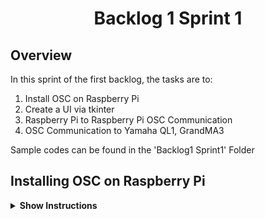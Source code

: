 <h1 align="center">
  Backlog 1 Sprint 1
</h1>

## Overview
In this sprint of the first backlog, the tasks are to:
1. Install OSC on Raspberry Pi
2. Create a UI via tkinter
3. Raspberry Pi to Raspberry Pi OSC Communication
4. OSC Communication to Yamaha QL1, GrandMA3

Sample codes can be found in the 'Backlog1 Sprint1' Folder

## Installing OSC on Raspberry Pi
<details><summary><b>Show Instructions</b></summary>
1. Install OSC on <b>Raspberry Pi</b>:
  ```sh
  pip3 install python-osc==1.8.1
  ```
</details>
